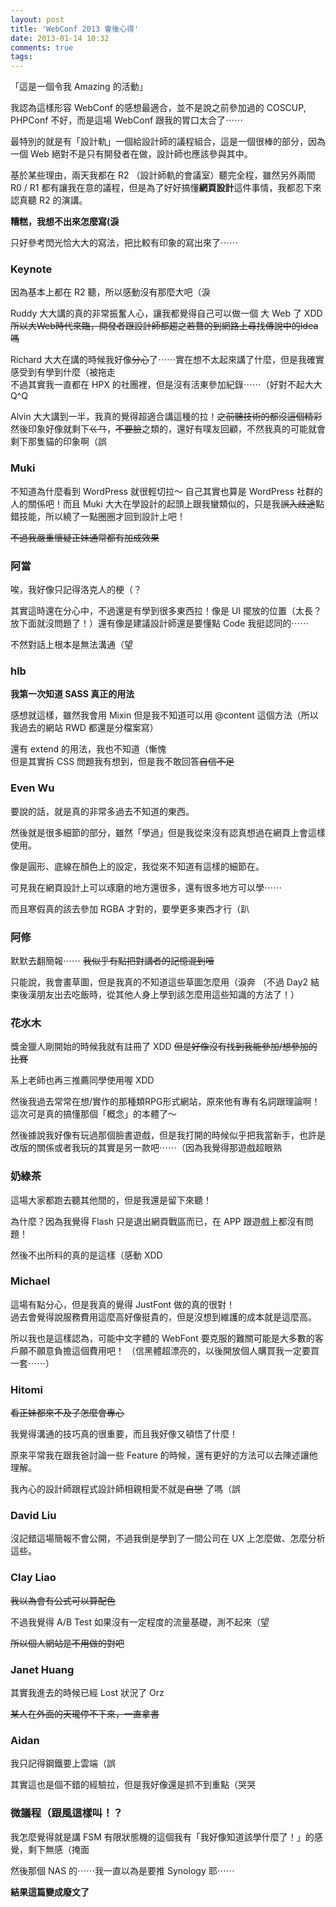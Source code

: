 ```yaml
---
layout: post
title: 'WebConf 2013 會後心得'
date: 2013-01-14 10:32
comments: true
tags: 
---
```



「這是一個令我 Amazing 的活動」

我認為這樣形容 WebConf 的感想最適合，並不是說之前參加過的 COSCUP, PHPConf 不好，而是這場 WebConf 跟我的胃口太合了⋯⋯

最特別的就是有「設計軌」一個給設計師的議程組合，這是一個很棒的部分，因為一個 Web 絕對不是只有開發者在做，設計師也應該參與其中。

基於某些理由，兩天我都在 R2 （設計師軌的會議室）聽完全程，雖然另外兩間 R0 / R1 都有讓我在意的議程，但是為了好好搞懂**網頁設計**這件事情，我都忍下來認真聽 R2 的演講。

<!--more-->

**糟糕，我想不出來怎麼寫(淚**

只好參考閃光恰大大的寫法，把比較有印象的寫出來了⋯⋯


### Keynote

因為基本上都在 R2 聽，所以感動沒有那麼大吧（淚

Ruddy 大大講的真的非常振奮人心，讓我都覺得自己可以做一個 大 Web 了 XDD<br />
<del>所以大Web時代來臨，開發者跟設計師都趨之若鶩的到網路上尋找傳說中的Idea嗎</del>

Richard 大大在講的時候我好像<del>分心</del>了⋯⋯實在想不太起來講了什麼，但是我確實感受到有學到什麼（被拖走<br />
不過其實我一直都在 HPX 的社團裡，但是沒有活東參加紀錄⋯⋯（好對不起大大 Q^Q

Alvin 大大講到一半，我真的覺得超適合講這種的拉！<del>之前聽技術的都沒這個精彩</del>然後印象好像就剩下<del>ㄍㄢ</del>，<del>不要臉</del>之類的，還好有噗友回顧，不然我真的可能就會剩下那隻貓的印象啊（誤


### Muki

不知道為什麼看到 WordPress 就很輕切拉～ 自己其實也算是 WordPress 社群的人的關係吧！而且 Muki 大大在學設計的起頭上跟我蠻類似的，只是我<del>誤入歧途</del>點錯技能，所以繞了一點圈圈才回到設計上吧！

<del>不過我嚴重懷疑正妹通常都有加成效果</del>

### 阿當

唉，我好像只記得洛克人的梗（？

其實這時還在分心中，不過還是有學到很多東西拉！像是 UI 擺放的位置（太長？放下面就沒問題了！）還有像是建議設計師還是要懂點 Code 我挺認同的⋯⋯

不然對話上根本是無法溝通（望

### hlb

**我第一次知道 SASS 真正的用法**

感想就這樣，雖然我會用 Mixin 但是我不知道可以用 @content 這個方法（所以我過去的網站 RWD 都還是分檔案寫）

還有 extend 的用法，我也不知道（慚愧<br />
但是其實拆 CSS 問題我有想到，但是我不敢回答<del>自信不足</del>

### Even Wu

要說的話，就是真的非常多過去不知道的東西。

然後就是很多細節的部分，雖然「學過」但是我從來沒有認真想過在網頁上會這樣使用。

像是圓形、底線在顏色上的設定，我從來不知道有這樣的細節在。

可見我在網頁設計上可以琢磨的地方還很多，還有很多地方可以學⋯⋯

而且寒假真的該去參加 RGBA 才對的，要學更多東西才行（趴

### 阿修

默默去翻簡報⋯⋯ <del>我似乎有點把對講者的記憶混到噎</del>

只能說，我會畫草圖，但是我真的不知道這些草圖怎麼用（淚奔
（不過 Day2 結束後漢朋友出去吃飯時，從其他人身上學到該怎麼用這些知識的方法了！）

### 花水木

獎金獵人剛開始的時候我就有註冊了 XDD <del>但是好像沒有找到我能參加/想參加的比賽</del>

系上老師也再三推薦同學使用喔 XDD

然後我過去常常在想/實作的那種類RPG形式網站，原來他有專有名詞跟理論啊！這次可是真的搞懂那個「概念」的本體了～

然後據說我好像有玩過那個臉書遊戲，但是我打開的時候似乎把我當新手，也許是改版的關係或者我玩的其實是另一款吧⋯⋯（因為我覺得那遊戲超眼熟

### 奶綠茶

這場大家都跑去聽其他間的，但是我還是留下來聽！

為什麼？因為我覺得 Flash 只是退出網頁戰區而已，在 APP 跟遊戲上都沒有問題！

然後不出所料的真的是這樣（感動 XDD

### Michael

這場有點分心，但是我真的覺得 JustFont 做的真的很對！<br />
過去會覺得說服務費用這麼高好像挺貴的，但是沒想到維護的成本就是這麼高。

所以我也是這樣認為，可能中文字體的 WebFont 要克服的難關可能是大多數的客戶願不願意負擔這個費用吧！
（信黑體超漂亮的，以後開放個人購買我一定要買一套⋯⋯）

### Hitomi

<del>看正妹都來不及了怎麼會專心</del>

我覺得溝通的技巧真的很重要，而且我好像又頓悟了什麼！

原來平常我在跟我爸討論一些 Feature 的時候，還有更好的方法可以去陳述讓他理解。

我內心的設計師跟程式設計師相親相愛不就是<del>自戀</del> 了嗎（誤

### David Liu

沒記錯這場簡報不會公開，不過我倒是學到了一間公司在 UX 上怎麼做、怎麼分析這些。

### Clay Liao

<del>我以為會有公式可以算配色</del>

不過我覺得 A/B Test 如果沒有一定程度的流量基礎，測不起來（望

<del>所以個人網站是不用做的對吧</del>

### Janet Huang

其實我進去的時候已經 Lost 狀況了 Orz

<del>某人在外面的天瓏停不下來，一直拿書</del>

### Aidan

我只記得鋼鐵要上雲端（誤

其實這也是個不錯的經驗拉，但是我好像還是抓不到重點（哭哭

### 微議程（跟風這樣叫！？

我怎麼覺得就是講 FSM 有限狀態機的這個我有「我好像知道該學什麼了！」的感覺，剩下無感（掩面

然後那個 NAS 的⋯⋯我一直以為是要推 Synology 耶⋯⋯



**結果這篇變成廢文了**




